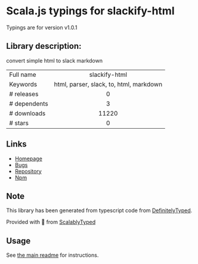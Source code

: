 
# Scala.js typings for slackify-html

Typings are for version v1.0.1

## Library description:
convert simple html to slack markdown

|                    |                 |
| ------------------ | :-------------: |
| Full name          | slackify-html |
| Keywords           | html, parser, slack, to, html, markdown |
| # releases         | 0 |
| # dependents       | 3 |
| # downloads        | 11220 |
| # stars            | 0 |

## Links
- [Homepage](https://github.com/mrq-cz/slackify-html)
- [Bugs](https://github.com/mrq-cz/slackify-html/issues)
- [Repository](https://github.com/mrq-cz/slackify-html)
- [Npm](https://www.npmjs.com/package/slackify-html)
    


## Note
This library has been generated from typescript code from [DefinitelyTyped](https://definitelytyped.org).

Provided with :purple_heart: from [ScalablyTyped](https://github.com/oyvindberg/ScalablyTyped)

## Usage
See [the main readme](../../readme.md) for instructions.


